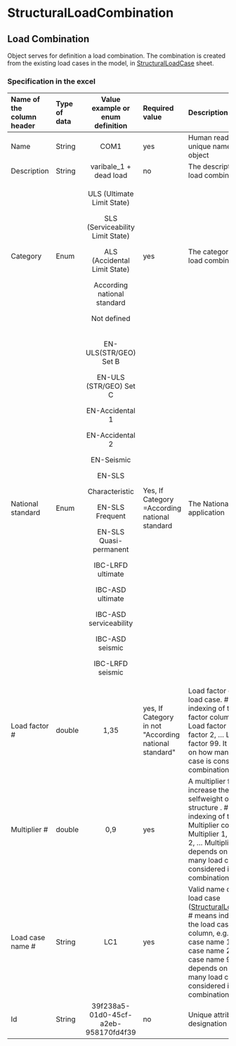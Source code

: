# StructuralLoadCombination

## Load Combination

Object serves for definition a load combination. The combination is created from the existing load cases in the model, in [StructuralLoadCase](structuralloadcase.md#load-case) sheet.

### Specification in the excel

<table>
  <thead>
    <tr>
      <th style="text-align:left">Name of the column header</th>
      <th style="text-align:left">Type of data</th>
      <th style="text-align:center">Value example or enum definition</th>
      <th style="text-align:left">Required value</th>
      <th style="text-align:left">Description</th>
    </tr>
  </thead>
  <tbody>
    <tr>
      <td style="text-align:left">Name</td>
      <td style="text-align:left">String</td>
      <td style="text-align:center">COM1</td>
      <td style="text-align:left">yes</td>
      <td style="text-align:left">Human readable unique name of the object</td>
    </tr>
    <tr>
      <td style="text-align:left">Description</td>
      <td style="text-align:left">String</td>
      <td style="text-align:center">varibale_1 + dead load</td>
      <td style="text-align:left">no</td>
      <td style="text-align:left">The description of the load combination</td>
    </tr>
    <tr>
      <td style="text-align:left">Category</td>
      <td style="text-align:left">Enum</td>
      <td style="text-align:center">
        <p>ULS (Ultimate Limit State)
          <br />
        </p>
        <p>SLS (Serviceability Limit State)
          <br />
        </p>
        <p>ALS (Accidental Limit State)
          <br />
        </p>
        <p>According national standard
          <br />
        </p>
        <p>Not defined</p>
      </td>
      <td style="text-align:left">yes</td>
      <td style="text-align:left">The category of the load combination</td>
    </tr>
    <tr>
      <td style="text-align:left">National standard</td>
      <td style="text-align:left">Enum</td>
      <td style="text-align:center">
        <p>EN-ULS(STR/GEO) Set B
          <br />
        </p>
        <p>EN-ULS (STR/GEO) Set C
          <br />
        </p>
        <p>EN-Accidental 1
          <br />
        </p>
        <p>EN-Accidental 2
          <br />
        </p>
        <p>EN-Seismic
          <br />
        </p>
        <p>EN-SLS</p>
        <p>Characteristic
          <br />
        </p>
        <p>EN-SLS Frequent
          <br />
        </p>
        <p>EN-SLS Quasi-permanent
          <br />
        </p>
        <p>IBC-LRFD ultimate
          <br />
        </p>
        <p>IBC-ASD ultimate
          <br />
        </p>
        <p>IBC-ASD
          <br />serviceability
          <br />
        </p>
        <p>IBC-ASD seismic
          <br />
        </p>
        <p>IBC-LRFD seismic</p>
      </td>
      <td style="text-align:left">Yes, If Category =According national standard</td>
      <td style="text-align:left">The National code application</td>
    </tr>
    <tr>
      <td style="text-align:left">Load factor #</td>
      <td style="text-align:left">double</td>
      <td style="text-align:center">1,35</td>
      <td style="text-align:left">yes, If Category in not &quot;According national standard&quot;</td>
      <td
      style="text-align:left">Load factor of the load case. # means indexing of the Load factor column,
        e.g. Load factor 1, Load factor 2, &#x2026; Load factor 99. It depends
        on how many load case is considered in combination.</td>
    </tr>
    <tr>
      <td style="text-align:left">Multiplier #</td>
      <td style="text-align:left">double</td>
      <td style="text-align:center">0,9</td>
      <td style="text-align:left">yes</td>
      <td style="text-align:left">A multiplier for e.g. increase the selfweight of the structure . # means
        indexing of the Multiplier column, e.g. Multiplier 1, Multiplier 2, &#x2026;
        Multiplier 99. It depends on how many load case is considered in combination.</td>
    </tr>
    <tr>
      <td style="text-align:left">Load case name #</td>
      <td style="text-align:left">String</td>
      <td style="text-align:center">LC1</td>
      <td style="text-align:left">yes</td>
      <td style="text-align:left">Valid name of the load case (<a href="structuralloadcase.md#load-case">StructuralLoadCase</a>).
        # means indexing of the load case name column, e.g. Load case name 1, Load
        case name 2, &#x2026; load case name 99. It depends on how many load case
        is considered in combination.</td>
    </tr>
    <tr>
      <td style="text-align:left">Id</td>
      <td style="text-align:left">String</td>
      <td style="text-align:center">39f238a5-01d0-45cf-a2eb-958170fd4f39</td>
      <td style="text-align:left">no</td>
      <td style="text-align:left">Unique attribute designation</td>
    </tr>
  </tbody>
</table>

